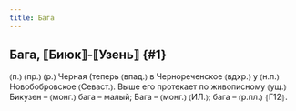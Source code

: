 ```yaml
---
title: Бага
---
```

## Бага, ⟦Биюк⟧-⟦Узень⟧ {#1}

⦅п.⦆ ⦅пр.⦆ ⦅р.⦆ Черная (теперь ⦅впад.⦆ в Чернореченское ⦅вдхр.⦆ у ⦅н.п.⦆ Новобобровское ⦅Севаст.⦆. Выше его протекает по живописному ⦅ущ.⦆ Бикузен – ⦅монг.⦆ бага – малый; Бага – ⦅монг.⦆ ⦅ИЛ.⦆; бага – ⦅р.пл.⦆ ⦃Г12⦄.
